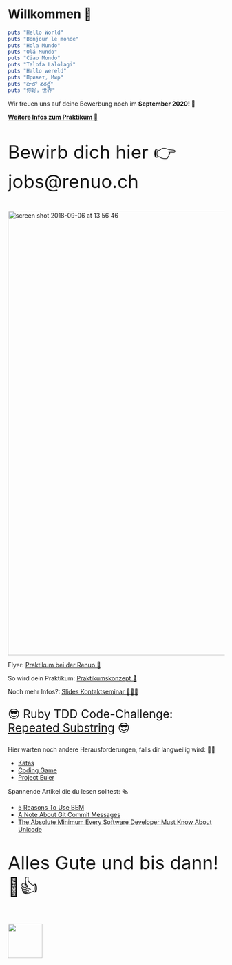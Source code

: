 # Willkommen 🚀

```ruby
puts "Hello World"
puts "Bonjour le monde"
puts "Hola Mundo"
puts "Olá Mundo"
puts "Ciao Mondo"
puts "Talofa Lalolagi"
puts "Hallo wereld"
puts "Привет, Мир"
puts "హలో వరల్డ్"
puts "你好，世界"
```
Wir freuen uns auf deine Bewerbung noch im **September 2020! 📅** 

**[Weitere Infos zum Praktikum 🧐](https://www.renuo.ch/en/jobs/ims-internship-2020-2021)**
<p style="font-size: 32pt;">Bewirb dich hier 👉 jobs@renuo.ch</p>

<img width="1029" alt="screen shot 2018-09-06 at 13 56 46" src="https://user-images.githubusercontent.com/20790833/45155918-ce7cb180-b1dc-11e8-9444-31876dcecfea.png">

Flyer: [Praktikum bei der Renuo 📰](https://github.com/renuo/renuo-praktikum/raw/master/Praktikum%20bei%20der%20Renuo.pdf) 

So wird dein Praktikum: [Praktikumskonzept 📖](https://github.com/renuo/renuo-praktikum/raw/master/Praktikumskonzept%202019.pdf) 

Noch mehr Infos?: [Slides Kontaktseminar 👨🏼‍💻](https://github.com/renuo/renuo-praktikum/raw/master/Kontaktseminar%202019.pdf)

<p style="font-size: 20pt;">😎 Ruby TDD Code-Challenge: <a href="https://github.com/renuo/repeated_substring">Repeated Substring</a> 😎</p>

Hier warten noch andere Herausforderungen, falls dir langweilig wird: 🏃‍♀️
- [Katas](http://kata-log.rocks/starter)
- [Coding Game](https://www.codingame.com/start)
- [Project Euler](https://projecteuler.net/)

Spannende Artikel die du lesen solltest: 🗞
- [5 Reasons To Use BEM](https://blog.elpassion.com/reasons-to-use-bem-a88738317753)
- [A Note About Git Commit Messages](https://tbaggery.com/2008/04/19/a-note-about-git-commit-messages.html)
- [The Absolute Minimum Every Software Developer Must Know About Unicode](https://www.joelonsoftware.com/2003/10/08/the-absolute-minimum-every-software-developer-absolutely-positively-must-know-about-unicode-and-character-sets-no-excuses/)

<p style="font-size: 32pt;">Alles Gute und bis dann! 🙂👍</p>

<img src="https://user-images.githubusercontent.com/42026584/63007974-ef846280-be81-11e9-94ca-6b98f29726eb.png" height="80px"/>
